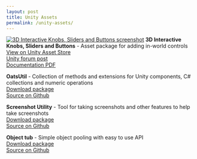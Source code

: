 ```yaml
---
layout: post
title: Unity Assets
permalink: /unity-assets/
---
```

<a href="https://www.assetstore.unity3d.com/#!/content/152321"><img src="{{site.baseurl}}/assets/images/knobs_image.png" alt="3D Interactive Knobs, Sliders and Buttons screenshot"></a>
<b>3D Interactive Knobs, Sliders and Buttons</b> - Asset package for adding in-world controls<br/>
<a href="https://www.assetstore.unity3d.com/#!/content/152321">View on Unity Asset Store</a><br/>
<a href="https://forum.unity.com/threads/released-3d-interactive-knobs-sliders-and-buttons.745949/">Unity forum post</a><br/>
<a href="{{site.baseurl}}/assets/files/knobs_asset_documentation.pdf">Documentation PDF</a>

<b>OatsUtil</b> - Collection of methods and extensions for Unity components, C# collections and numeric operations<br/>
<a href="https://github.com/thomasnakagawa/OatsUtil/raw/master/OatsUtil.unitypackage">Download package</a><br/>
<a href="https://github.com/thomasnakagawa/OatsUtil">Source on Github</a>

<b>Screenshot Utility</b> - Tool for taking screenshots and other features to help take screenshots<br/>
<a href="https://github.com/thomasnakagawa/UnityScreenshotUtility/raw/master/ScreenshotUtility.unitypackage">Download package</a><br/>
<a href="https://github.com/thomasnakagawa/UnityScreenshotUtility">Source on Github</a>

<b>Object tub</b> - Simple object pooling with easy to use API<br/>
<a href="https://github.com/thomasnakagawa/ObjectTub/raw/master/ObjectTub.unitypackage">Download package</a><br/>
<a href="https://github.com/thomasnakagawa/ObjectTub">Source on Github</a>
